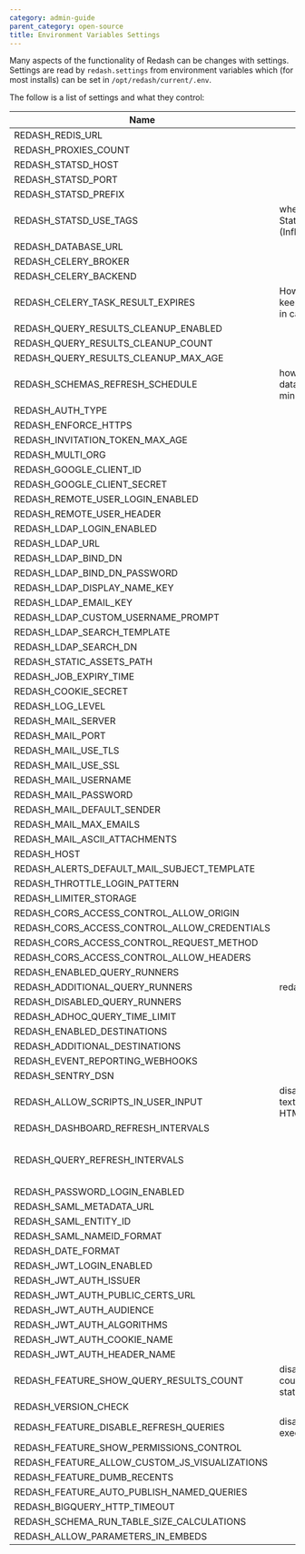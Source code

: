 ```yaml
---
category: admin-guide
parent_category: open-source
title: Environment Variables Settings
---
```


Many aspects of the functionality of Redash can be changes with settings. Settings are read by `redash.settings` from environment variables which (for most installs) can be set in `/opt/redash/current/.env`.

The follow is a list of settings and what they control:

| Name | Description | Default Value |
| -- | -- | -- |
| REDASH_REDIS_URL |  | “redis://localhost:6379/0” |
| REDASH_PROXIES_COUNT |  | 1 |
| REDASH_STATSD_HOST |  | 127.0.0.1 |
| REDASH_STATSD_PORT |  | 8125 |
| REDASH_STATSD_PREFIX |  | redash |
| REDASH_STATSD_USE_TAGS | whether to use tags in StatsD metrics (InfluxDB’s format) | false |
| REDASH_DATABASE_URL |  | postgresql://postgres |
| REDASH_CELERY_BROKER |  | REDIS_URL |
| REDASH_CELERY_BACKEND |  | CELERY_BROKER |
| REDASH_CELERY_TASK_RESULT_EXPIRES | How many seconds to keep Celery task results in cache (in seconds) | 3600 * 4 |
| REDASH_QUERY_RESULTS_CLEANUP_ENABLED |  | true |
| REDASH_QUERY_RESULTS_CLEANUP_COUNT |  | 100 |
| REDASH_QUERY_RESULTS_CLEANUP_MAX_AGE |  | 7 |
| REDASH_SCHEMAS_REFRESH_SCHEDULE | how often to refresh the data sources schemas (in minutes) | 30 |
| REDASH_AUTH_TYPE |  | api_key |
| REDASH_ENFORCE_HTTPS |  | false |
| REDASH_INVITATION_TOKEN_MAX_AGE |  | 60 * 60 * 24 * 7 |
| REDASH_MULTI_ORG |  | false |
| REDASH_GOOGLE_CLIENT_ID |  |  |
| REDASH_GOOGLE_CLIENT_SECRET |  |  |
| REDASH_REMOTE_USER_LOGIN_ENABLED |  | false |
| REDASH_REMOTE_USER_HEADER |  | X-Forwarded-Remote-User |
| REDASH_LDAP_LOGIN_ENABLED |  | false |
| REDASH_LDAP_URL |  | None |
| REDASH_LDAP_BIND_DN |  | None |
| REDASH_LDAP_BIND_DN_PASSWORD |  |  | 
| REDASH_LDAP_DISPLAY_NAME_KEY |  | displayName |
| REDASH_LDAP_EMAIL_KEY |  | mail |
| REDASH_LDAP_CUSTOM_USERNAME_PROMPT |  | LDAP/AD/SSO username: |
| REDASH_LDAP_SEARCH_TEMPLATE |  | (cn=%(username)s) |
| REDASH_LDAP_SEARCH_DN |  | REDASH_SEARCH_DN |
| REDASH_STATIC_ASSETS_PATH |  | ”../client/dist/” |
| REDASH_JOB_EXPIRY_TIME |  | 3600 * 12 |
| REDASH_COOKIE_SECRET |  | c292a0a3aa32397cdb050e233733900f |
| REDASH_LOG_LEVEL |  | INFO |
| REDASH_MAIL_SERVER |  | localhost |
| REDASH_MAIL_PORT |  | 25 |
| REDASH_MAIL_USE_TLS |  | false |
| REDASH_MAIL_USE_SSL |  | false |
| REDASH_MAIL_USERNAME |  | None |
| REDASH_MAIL_PASSWORD |  | None |
| REDASH_MAIL_DEFAULT_SENDER |  | None |
| REDASH_MAIL_MAX_EMAILS |  | None |
| REDASH_MAIL_ASCII_ATTACHMENTS |  | false |
| REDASH_HOST |  |  |
| REDASH_ALERTS_DEFAULT_MAIL_SUBJECT_TEMPLATE |  | ({state}) {alert_name} |
| REDASH_THROTTLE_LOGIN_PATTERN |  | 50/hour |
| REDASH_LIMITER_STORAGE |  | REDIS_URL |
| REDASH_CORS_ACCESS_CONTROL_ALLOW_ORIGIN |  |  |
| REDASH_CORS_ACCESS_CONTROL_ALLOW_CREDENTIALS |  | false |
| REDASH_CORS_ACCESS_CONTROL_REQUEST_METHOD |  | GET, POST, PUT |
| REDASH_CORS_ACCESS_CONTROL_ALLOW_HEADERS |  | Content-Type |
| REDASH_ENABLED_QUERY_RUNNERS |  | ”,”.join(default_query_runners) |
| REDASH_ADDITIONAL_QUERY_RUNNERS | redash.query_runner.cass |  |
| REDASH_DISABLED_QUERY_RUNNERS |  |  |
| REDASH_ADHOC_QUERY_TIME_LIMIT |  | None |
| REDASH_ENABLED_DESTINATIONS |  | ”,”.join(default_destinations) |
| REDASH_ADDITIONAL_DESTINATIONS |  |  |
| REDASH_EVENT_REPORTING_WEBHOOKS |  |  |
| REDASH_SENTRY_DSN |  |  |
| REDASH_ALLOW_SCRIPTS_IN_USER_INPUT | disable sanitization of text input, allowing full HTML  | false |
| REDASH_DASHBOARD_REFRESH_INTERVALS |  | 60,300,600,1800,3600,43200,86400 |
| REDASH_QUERY_REFRESH_INTERVALS |  | 60, 300, 600, 900, 1800, 3600, 7200, 10800, 14400, 18000, 21600, 25200, 28800, 32400, 36000, 39600, 43200, 86400, 604800, 1209600, 2592000 |
| REDASH_PASSWORD_LOGIN_ENABLED |  | true |
| REDASH_SAML_METADATA_URL |  |  |
| REDASH_SAML_ENTITY_ID |  |  |
| REDASH_SAML_NAMEID_FORMAT |  |  |
| REDASH_DATE_FORMAT |  | DD/MM/YY |
| REDASH_JWT_LOGIN_ENABLED |  | false |
| REDASH_JWT_AUTH_ISSUER |  |  |
| REDASH_JWT_AUTH_PUBLIC_CERTS_URL |  |  |
| REDASH_JWT_AUTH_AUDIENCE |  |  |
| REDASH_JWT_AUTH_ALGORITHMS |  | HS256,RS256,ES256 |
| REDASH_JWT_AUTH_COOKIE_NAME |  |  |
| REDASH_JWT_AUTH_HEADER_NAME |  |  |
| REDASH_FEATURE_SHOW_QUERY_RESULTS_COUNT | disable/enable showing count of query results in status  | true |
| REDASH_VERSION_CHECK |  | true |
| REDASH_FEATURE_DISABLE_REFRESH_QUERIES | disable scheduled query execution | false |
| REDASH_FEATURE_SHOW_PERMISSIONS_CONTROL |  | false |
| REDASH_FEATURE_ALLOW_CUSTOM_JS_VISUALIZATIONS |  | false |
| REDASH_FEATURE_DUMB_RECENTS |  | false |
| REDASH_FEATURE_AUTO_PUBLISH_NAMED_QUERIES |  | true |
| REDASH_BIGQUERY_HTTP_TIMEOUT |  | 600 |
| REDASH_SCHEMA_RUN_TABLE_SIZE_CALCULATIONS |  | false |
| REDASH_ALLOW_PARAMETERS_IN_EMBEDS | | false |
